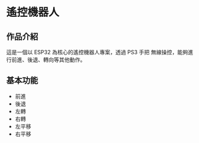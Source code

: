 # 遙控機器人
## 作品介紹
這是一個以 ESP32 為核心的遙控機器人專案，透過 PS3 手把 無線操控，能夠進行前進、後退、轉向等其他動作。
## 基本功能
- 前進
- 後退
- 左轉
- 右轉
- 左平移
- 右平移
